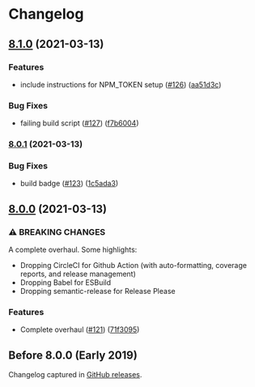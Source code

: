 # Changelog

<!-- markdownlint-disable -->

## [8.1.0](https://www.github.com/iamturns/create-exposed-app/compare/v8.0.1...v8.1.0) (2021-03-13)

### Features

- include instructions for NPM_TOKEN setup ([#126](https://www.github.com/iamturns/create-exposed-app/issues/126)) ([aa51d3c](https://www.github.com/iamturns/create-exposed-app/commit/aa51d3cb7641eed6ea39487f570d39de256988fa))

### Bug Fixes

- failing build script ([#127](https://www.github.com/iamturns/create-exposed-app/issues/127)) ([f7b6004](https://www.github.com/iamturns/create-exposed-app/commit/f7b60044c860854a916df0141f6ba96086d0f375))

### [8.0.1](https://www.github.com/iamturns/create-exposed-app/compare/v8.0.0...v8.0.1) (2021-03-13)

### Bug Fixes

- build badge ([#123](https://www.github.com/iamturns/create-exposed-app/issues/123)) ([1c5ada3](https://www.github.com/iamturns/create-exposed-app/commit/1c5ada36509579bb907ad725a497f0d3008b81e2))

## [8.0.0](https://www.github.com/iamturns/create-exposed-app/compare/v7.2.0...v8.0.0) (2021-03-13)

### ⚠ BREAKING CHANGES

A complete overhaul. Some highlights:

- Dropping CircleCI for Github Action (with auto-formatting, coverage reports, and release management)
- Dropping Babel for ESBuild
- Dropping semantic-release for Release Please

### Features

- Complete overhaul ([#121](https://www.github.com/iamturns/create-exposed-app/issues/121)) ([71f3095](https://www.github.com/iamturns/create-exposed-app/commit/71f3095e86a370285664903a9a73c7058d747c22))

## Before 8.0.0 (Early 2019)

Changelog captured in [GitHub releases](https://github.com/iamturns/create-exposed-app/releases).
